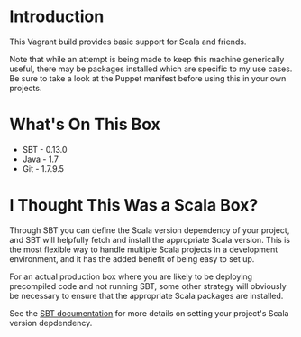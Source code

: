# Introduction
This Vagrant build provides basic support for Scala and friends.

Note that while an attempt is being made to keep this machine generically useful, there may be packages installed which are specific to my use cases.  Be sure to take a look at the Puppet manifest before using this in your own projects.

# What's On This Box
- SBT - 0.13.0
- Java - 1.7
- Git - 1.7.9.5

# I Thought This Was a Scala Box?
Through SBT you can define the Scala version dependency of your project, and SBT will helpfully fetch and install the appropriate Scala version.  This is the most flexible way to handle multiple Scala projects in a development environment, and it has the added benefit of being easy to set up.

For an actual production box where you are likely to be deploying precompiled code and not running SBT, some other strategy will obviously be necessary to ensure that the appropriate Scala packages are installed.

See the [SBT documentation](http://www.scala-sbt.org/release/docs/Getting-Started/Basic-Def.html#how-build-sbt-defines-settings) for more details on setting your project's Scala version depdendency.
